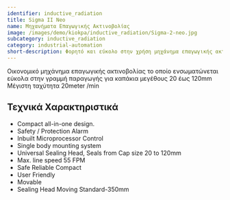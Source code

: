 ```yaml
---
identifier: inductive_radiation
title: Sigma II Neo
name: Μηχανήματα Επαγωγικής Ακτινοβολίας
image: /images/demo/kiokpa/inductive_radiation/Sigma-2-neo.jpg
subcategory: inductive_radiation
category: industrial-automation
short-description: Φορητό και εύκολο στην χρήση μηχάνημα επαγωγικής ακτινοβολίας ιδανικό για μικρές παραγωγές. 
---
```






Οικονομικό μηχάνημα επαγωγικής ακτινοβολίας το οποίο ενσωματώνεται εύκολα στην γραμμή παραγωγής για καπάκια μεγέθους 20 έως 120mm
Μέγιστη ταχύτητα 20meter /min

 
Τεχνικά Χαρακτηριστικά
---

*    Compact all-in-one design.
*    Safety / Protection Alarm
*    Inbuilt Microprocessor Control
*    Single body mounting system
*    Universal Sealing Head, Seals from Cap size 20 to 120mm
*    Max. line speed 55 FPM
*    Safe Reliable Compact
*    User Friendly
*    Movable
*    Sealing Head Moving Standard-350mm

